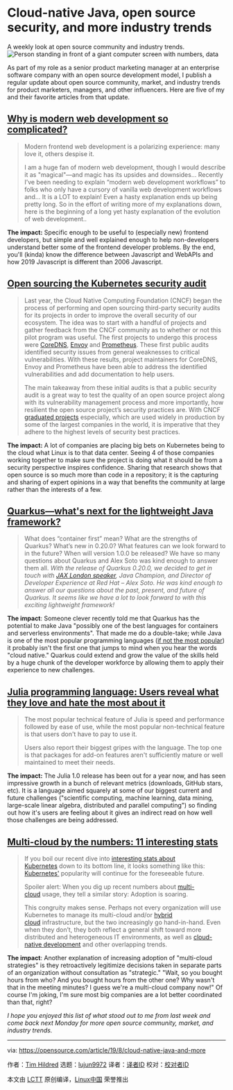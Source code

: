 [#]: collector: (lujun9972)
[#]: translator: ( )
[#]: reviewer: ( )
[#]: publisher: ( )
[#]: url: ( )
[#]: subject: (Cloud-native Java, open source security, and more industry trends)
[#]: via: (https://opensource.com/article/19/8/cloud-native-java-and-more)
[#]: author: (Tim Hildred https://opensource.com/users/thildred)

Cloud-native Java, open source security, and more industry trends
======
A weekly look at open source community and industry trends.
![Person standing in front of a giant computer screen with numbers, data][1]

As part of my role as a senior product marketing manager at an enterprise software company with an open source development model, I publish a regular update about open source community, market, and industry trends for product marketers, managers, and other influencers. Here are five of my and their favorite articles from that update.

## [Why is modern web development so complicated?][2]

> Modern frontend web development is a polarizing experience: many love it, others despise it.
>
> I am a huge fan of modern web development, though I would describe it as "magical"—and magic has its upsides and downsides... Recently I’ve been needing to explain “modern web development workflows” to folks who only have a cursory of vanilla web development workflows and… It is a LOT to explain! Even a hasty explanation ends up being pretty long. So in the effort of writing more of my explanations down, here is the beginning of a long yet hasty explanation of the evolution of web development..

**The impact:** Specific enough to be useful to (especially new) frontend developers, but simple and well explained enough to help non-developers understand better some of the frontend developer problems. By the end, you'll (kinda) know the difference between Javascript and WebAPIs and how 2019 Javascript is different than 2006 Javascript.

## [Open sourcing the Kubernetes security audit][3]

> Last year, the Cloud Native Computing Foundation (CNCF) began the process of performing and open sourcing third-party security audits for its projects in order to improve the overall security of our ecosystem. The idea was to start with a handful of projects and gather feedback from the CNCF community as to whether or not this pilot program was useful. The first projects to undergo this process were [CoreDNS][4], [Envoy][5] and [Prometheus][6]. These first public audits identified security issues from general weaknesses to critical vulnerabilities. With these results, project maintainers for CoreDNS, Envoy and Prometheus have been able to address the identified vulnerabilities and add documentation to help users.
>
> The main takeaway from these initial audits is that a public security audit is a great way to test the quality of an open source project along with its vulnerability management process and more importantly, how resilient the open source project’s security practices are. With CNCF [graduated projects][7] especially, which are used widely in production by some of the largest companies in the world, it is imperative that they adhere to the highest levels of security best practices.

**The impact:** A lot of companies are placing big bets on Kubernetes being to the cloud what Linux is to that data center. Seeing 4 of those companies working together to make sure the project is doing what it should be from a security perspective inspires confidence. Sharing that research shows that open source is so much more than code in a repository; it is the capturing and sharing of expert opinions in a way that benefits the community at large rather than the interests of a few.

## [Quarkus—what's next for the lightweight Java framework?][8]

> What does “container first” mean? What are the strengths of Quarkus? What’s new in 0.20.0? What features can we look forward to in the future? When will version 1.0.0 be released? We have so many questions about Quarkus and Alex Soto was kind enough to answer them all. _With the release of Quarkus 0.20.0, we decided to get in touch with [JAX London speaker][9], Java Champion, and Director of Developer Experience at Red Hat – Alex Soto. He was kind enough to answer all our questions about the past, present, and future of Quarkus. It seems like we have a lot to look forward to with this exciting lightweight framework!_

**The impact**: Someone clever recently told me that Quarkus has the potential to make Java "possibly one of the best languages for containers and serverless environments". That made me do a double-take; while Java is one of the most popular programming languages ([if not the most popular][10]) it probably isn't the first one that jumps to mind when you hear the words "cloud native." Quarkus could extend and grow the value of the skills held by a huge chunk of the developer workforce by allowing them to apply their experience to new challenges.

## [Julia programming language: Users reveal what they love and hate the most about it][11]

> The most popular technical feature of Julia is speed and performance followed by ease of use, while the most popular non-technical feature is that users don't have to pay to use it. 
>
> Users also report their biggest gripes with the language. The top one is that packages for add-on features aren't sufficiently mature or well maintained to meet their needs. 

**The impact:** The Julia 1.0 release has been out for a year now, and has seen impressive growth in a bunch of relevant metrics (downloads, GitHub stars, etc). It is a language aimed squarely at some of our biggest current and future challenges ("scientific computing, machine learning, data mining, large-scale linear algebra, distributed and parallel computing") so finding out how it's users are feeling about it gives an indirect read on how well those challenges are being addressed.

## [Multi-cloud by the numbers: 11 interesting stats][12]

> If you boil our recent dive into [interesting stats about Kubernetes][13] down to its bottom line, it looks something like this: [Kubernetes'][14] popularity will continue for the foreseeable future.
>
> Spoiler alert: When you dig up recent numbers about [multi-cloud][15] usage, they tell a similar story: Adoption is soaring.
>
> This congruity makes sense. Perhaps not every organization will use Kubernetes to manage its multi-cloud and/or [hybrid cloud][16] infrastructure, but the two increasingly go hand-in-hand. Even when they don’t, they both reflect a general shift toward more distributed and heterogeneous IT environments, as well as [cloud-native development][17] and other overlapping trends.

**The impact**: Another explanation of increasing adoption of "multi-cloud strategies" is they retroactively legitimize decisions taken in separate parts of an organization without consultation as "strategic." "Wait, so you bought hours from who? And you bought hours from the other one? Why wasn't that in the meeting minutes? I guess we're a multi-cloud company now!" Of course I'm joking, I'm sure most big companies are a lot better coordinated than that, right?

_I hope you enjoyed this list of what stood out to me from last week and come back next Monday for more open source community, market, and industry trends._

--------------------------------------------------------------------------------

via: https://opensource.com/article/19/8/cloud-native-java-and-more

作者：[Tim Hildred][a]
选题：[lujun9972][b]
译者：[译者ID](https://github.com/译者ID)
校对：[校对者ID](https://github.com/校对者ID)

本文由 [LCTT](https://github.com/LCTT/TranslateProject) 原创编译，[Linux中国](https://linux.cn/) 荣誉推出

[a]: https://opensource.com/users/thildred
[b]: https://github.com/lujun9972
[1]: https://opensource.com/sites/default/files/styles/image-full-size/public/lead-images/data_metrics_analytics_desktop_laptop.png?itok=9QXd7AUr (Person standing in front of a giant computer screen with numbers, data)
[2]: https://www.vrk.dev/2019/07/11/why-is-modern-web-development-so-complicated-a-long-yet-hasty-explanation-part-1/
[3]: https://www.cncf.io/blog/2019/08/06/open-sourcing-the-kubernetes-security-audit/
[4]: https://coredns.io/2018/03/15/cure53-security-assessment/
[5]: https://github.com/envoyproxy/envoy/blob/master/docs/SECURITY_AUDIT.pdf
[6]: https://cure53.de/pentest-report_prometheus.pdf
[7]: https://www.cncf.io/projects/
[8]: https://jaxenter.com/quarkus-whats-next-for-the-lightweight-java-framework-160793.html
[9]: https://jaxlondon.com/cloud-kubernetes-serverless/java-particle-acceleration-using-quarkus/
[10]: https://opensource.com/article/19/8/possibly%20one%20of%20the%20best%20languages%20for%20containers%20and%20serverless%20environments.
[11]: https://www.zdnet.com/article/julia-programming-language-users-reveal-what-they-love-and-hate-the-most-about-it/#ftag=RSSbaffb68
[12]: https://enterprisersproject.com/article/2019/8/multi-cloud-statistics
[13]: https://enterprisersproject.com/article/2019/7/kubernetes-statistics-13-compelling
[14]: https://www.redhat.com/en/topics/containers/what-is-kubernetes?intcmp=701f2000000tjyaAAA
[15]: https://www.redhat.com/en/topics/cloud-computing/what-is-multicloud?intcmp=701f2000000tjyaAAA
[16]: https://enterprisersproject.com/hybrid-cloud
[17]: https://enterprisersproject.com/article/2018/10/how-explain-cloud-native-apps-plain-english
